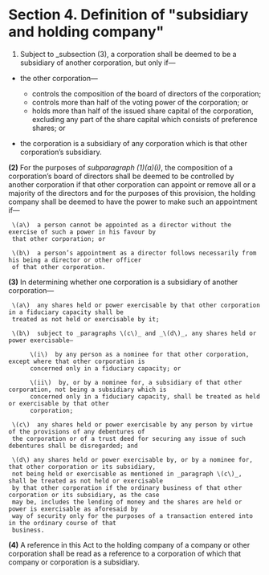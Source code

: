 # Section 4. Definition of "subsidiary and holding company"

1. Subject to _subsection (3), a corporation shall be deemed to be a subsidiary of another corporation, but only if— 

  * the other corporation—

    * controls the composition of the board of directors of the corporation;  
    * controls more than half of the voting power of the corporation; or  
    * holds more than half of the issued share capital of the corporation, excluding any part of the share capital which consists of preference shares; or

  * the corporation is a subsidiary of any corporation which is that other corporation’s subsidiary.

**\(2\)** For the purposes of _subparagraph \(1\)\(a\)\(i\)_, the composition of a corporation’s board of directors shall be deemed to be controlled by another corporation if that other corporation can appoint or remove all or a majority of the directors and for the purposes of this provision, the holding company shall be deemed to have the power to make such an appointment if—

     \(a\)  a person cannot be appointed as a director without the exercise of such a power in his favour by   
     that other corporation; or

     \(b\)  a person’s appointment as a director follows necessarily from his being a director or other officer   
     of that other corporation.

**\(3\)** In determining whether one corporation is a subsidiary of another corporation—

     \(a\)  any shares held or power exercisable by that other corporation in a fiduciary capacity shall be   
     treated as not held or exercisable by it;

     \(b\)  subject to _paragraphs \(c\)_ and _\(d\)_, any shares held or power exercisable—  
            
          \(i\)  by any person as a nominee for that other corporation, except where that other corporation is   
          concerned only in a fiduciary capacity; or

          \(ii\)  by, or by a nominee for, a subsidiary of that other corporation, not being a subsidiary which is   
          concerned only in a fiduciary capacity, shall be treated as held or exercisable by that other   
          corporation;

     \(c\)  any shares held or power exercisable by any person by virtue of the provisions of any debentures of  
     the corporation or of a trust deed for securing any issue of such debentures shall be disregarded; and

     \(d\) any shares held or power exercisable by, or by a nominee for, that other corporation or its subsidiary,   
     not being held or exercisable as mentioned in _paragraph \(c\)_, shall be treated as not held or exercisable  
     by that other corporation if the ordinary business of that other corporation or its subsidiary, as the case  
     may be, includes the lending of money and the shares are held or power is exercisable as aforesaid by  
     way of security only for the purposes of a transaction entered into in the ordinary course of that  
     business.

**\(4\)** A reference in this Act to the holding company of a company or other corporation shall be read as a reference to a corporation of which that company or corporation is a subsidiary.

